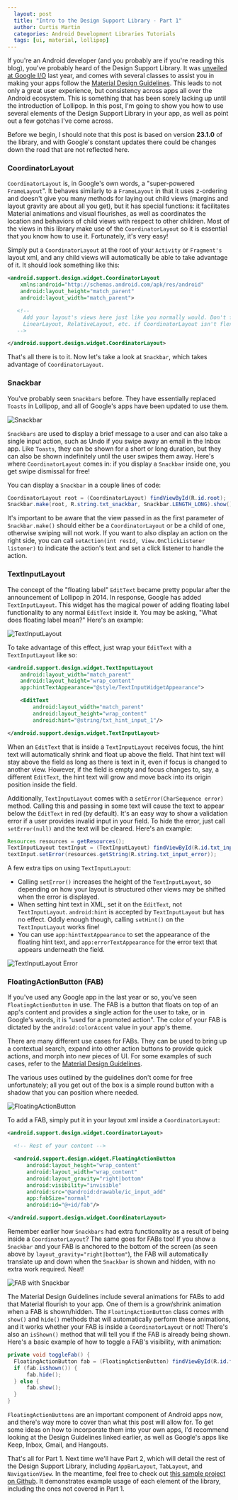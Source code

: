 ```yaml
---
  layout: post
  title: "Intro to the Design Support Library - Part 1"
  author: Curtis Martin
  categories: Android Development Libraries Tutorials
  tags: [ui, material, lollipop]
---
```


If you're an Android developer (and you probably are if you're reading this blog), you've probably heard of the Design Support Library. It was [unveiled at Google I/O](http://android-developers.blogspot.com/2015/05/android-design-support-library.html) last year, and comes with several classes to assist you in making your apps follow the [Material Design Guidelines](https://www.google.com/design/spec/material-design/introduction.html). This leads to not only a great user experience, but consistency across apps all over the Android ecosystem. This is something that has been sorely lacking up until the introduction of Lollipop. In this post, I'm going to show you how to use several elements of the Design Support Library in your app, as well as point out a few gotchas I've come across.<!--more-->

Before we begin, I should note that this post is based on version __23.1.0__ of the library, and with Google's constant updates there could be changes down the road that are not reflected here.

### CoordinatorLayout

`CoordinatorLayout` is, in Google's own words, a "super-powered `FrameLayout`". It behaves similarly to a `FrameLayout` in that it uses z-ordering and doesn't give you many methods for laying out child views (margins and layout gravity are about all you get), but it has special functions: it facilitates Material animations and visual flourishes, as well as coordinates the location and behaviors of child views with respect to other children. Most of the views in this library make use of the `CoordinatorLayout` so it is essential that you know how to use it. Fortunately, it's very easy!

Simply put a `CoordinatorLayout` at the root of your `Activity` or `Fragment's` layout xml, and any child views will automatically be able to take advantage of it. It should look something like this:

```xml
<android.support.design.widget.CoordinatorLayout
    xmlns:android="http://schemas.android.com/apk/res/android"
    android:layout_height="match_parent"
    android:layout_width="match_parent">

   <!-- 
     Add your layout's views here just like you normally would. Don't forget to add a root 
     LinearLayout, RelativeLayout, etc. if CoordinatorLayout isn't flexible enough for your needs.
   -->

</android.support.design.widget.CoordinatorLayout>
```

That's all there is to it. Now let's take a look at `Snackbar`, which takes advantage of `CoordinatorLayout`.

### Snackbar

You've probably seen `Snackbars` before. They have essentially replaced `Toasts` in Lollipop, and all of Google's apps have been updated to use them.

![Snackbar](/assets/2016-03-14-design-support-lib/snackbar.gif)

`Snackbars` are used to display a brief message to a user and can also take a single input action, such as Undo if you swipe away an email in the Inbox app. Like `Toasts`, they can be shown for a short or long duration, but they can also be shown indefinitely until the user swipes them away. Here's where `CoordinatorLayout` comes in: if you display a `Snackbar` inside one, you get swipe dismissal for free!

You can display a `Snackbar` in a couple lines of code:

```java
CoordinatorLayout root = (CoordinatorLayout) findViewById(R.id.root);
Snackbar.make(root, R.string.txt_snackbar, Snackbar.LENGTH_LONG).show();
```

It's important to be aware that the view passed in as the first parameter of `Snackbar.make()` should either be a `CoordinatorLayout` or be a child of one, otherwise swiping will not work. If you want to also display an action on the right side, you can call `setAction(int resId, View.OnClickListener listener)` to indicate the action's text and set a click listener to handle the action.

### TextInputLayout

The concept of the "floating label" `EditText` became pretty popular after the announcement of Lollipop in 2014. In response, Google has added `TextInputLayout`. This widget has the magical power of adding floating label functionality to any normal `EditText` inside it. You may be asking, "What does floating label mean?" Here's an example:

![TextInputLayout](/assets/2016-03-14-design-support-lib/textinputlayout.gif)

To take advantage of this effect, just wrap your `EditText` with a `TextInputLayout` like so:

```xml
<android.support.design.widget.TextInputLayout
    android:layout_width="match_parent"
    android:layout_height="wrap_content"
    app:hintTextAppearance="@style/TextInputWidgetAppearance">

    <EditText
        android:layout_width="match_parent"
        android:layout_height="wrap_content"
        android:hint="@string/txt_hint_input_1"/>

</android.support.design.widget.TextInputLayout>
```

When an `EditText` that is inside a `TextInputLayout` receives focus, the hint text will automatically shrink and float up above the field. That hint text will stay above the field as long as there is text in it, even if focus is changed to another view. However, if the field is empty and focus changes to, say, a different `EditText`, the hint text will grow and move back into its origin position inside the field.

Additionally, `TextInputLayout` comes with a `setError(CharSequence error)` method. Calling this and passing in some text will cause the text to appear below the `EditText` in red (by default). It's an easy way to show a validation error if a user provides invalid input in your field. To hide the error, just call `setError(null)` and the text will be cleared. Here's an example:

```java
Resources resources = getResources();
TextInputLayout textInput = (TextInputLayout) findViewById(R.id.txt_input_2);
textInput.setError(resources.getString(R.string.txt_input_error));
```

A few extra tips on using `TextInputLayout`:

* Calling `setError()` increases the height of the `TextInputLayout`, so depending on how your layout is structured other views may be shifted when the error is displayed.
* When setting hint text in XML, set it on the `EditText`, not `TextInputLayout`. `android:hint` is accepted by `TextInputLayout` but has no effect. Oddly enough though, calling `setHint()` on the `TextInputLayout` works fine!
* You can use `app:hintTextAppearance` to set the appearance of the floating hint text, and `app:errorTextAppearance` for the error text that appears underneath the field.

![TextInputLayout Error](/assets/2016-03-14-design-support-lib/textinputlayouterror.gif)

### FloatingActionButton (FAB)

If you've used any Google app in the last year or so, you've seen `FloatingActionButton` in use. The FAB is a button that floats on top of an app's content and provides a single action for the user to take, or in Google's words, it is "used for a promoted action". The color of your FAB is dictated by the `android:colorAccent` value in your app's theme.

There are many different use cases for FABs. They can be used to bring up a contextual search, expand into other action buttons to provide quick actions, and morph into new pieces of UI. For some examples of such cases, refer to the [Material Design Guidelines](https://www.google.com/design/spec/components/buttons-floating-action-button.html#buttons-floating-action-button-transitions).

The various uses outlined by the guidelines don't come for free unfortunately; all you get out of the box is a simple round button with a shadow that you can position where needed.

![FloatingActionButton](/assets/2016-03-14-design-support-lib/fab.gif)

To add a FAB, simply put it in your layout xml inside a `CoordinatorLayout`:

```xml
<android.support.design.widget.CoordinatorLayout>

  <!-- Rest of your content -->

  <android.support.design.widget.FloatingActionButton
      android:layout_height="wrap_content"
      android:layout_width="wrap_content"
      android:layout_gravity="right|bottom"
      android:visibility="invisible"
      android:src="@android:drawable/ic_input_add"
      app:fabSize="normal"
      android:id="@+id/fab"/>

</android.support.design.widget.CoordinatorLayout>
```

Remember earlier how `Snackbars` had extra functionality as a result of being inside a `CoordinatorLayout`? The same goes for FABs too! If you show a `Snackbar` and your FAB is anchored to the bottom of the screen (as seen above by `layout_gravity="right|bottom"`), the FAB will automatically translate up and down when the `Snackbar` is shown and hidden, with no extra work required. Neat!

![FAB with Snackbar](/assets/2016-03-14-design-support-lib/fab-snackbar.gif)

The Material Design Guidelines include several animations for FABs to add that Material flourish to your app. One of them is a grow/shrink animation when a FAB is shown/hidden. The `FloatingActionButton` class comes with `show()` and `hide()` methods that will automatically perform these animations, and it works whether your FAB is inside a `CoordinatorLayout` or not! There's also an `isShown()` method that will tell you if the FAB is already being shown. Here's a basic example of how to toggle a FAB's visibility, with animation:

```java
private void toggleFab() {
  FloatingActionButton fab = (FloatingActionButton) findViewById(R.id.fab);
  if (fab.isShown()) {
      fab.hide();
  } else {
      fab.show();
  }
}
```

`FloatingActionButtons` are an important component of Android apps now, and there's way more to cover than what this post will allow for. To get some ideas on how to incorporate them into your own apps, I'd recommend looking at the Design Guidelines linked earlier, as well as Google's apps like Keep, Inbox, Gmail, and Hangouts.

That's all for Part 1. Next time we'll have Part 2, which will detail the rest of the Design Support Library, including `AppBarLayout`, `TabLayout`, and `NavigationView`. In the meantime, feel free to check out [this sample project on Github](https://github.com/curtinmartis/Design-Support-Demo). It demonstrates example usage of each element of the library, including the ones not covered in Part 1.
